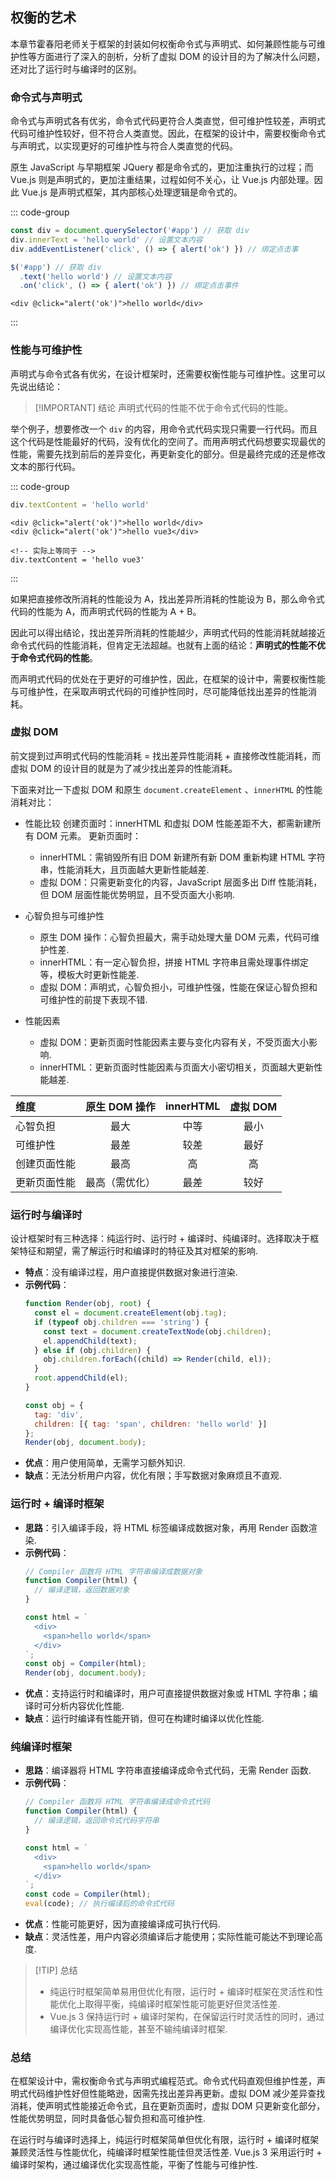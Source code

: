 ## 权衡的艺术

本章节霍春阳老师关于框架的封装如何权衡命令式与声明式、如何兼顾性能与可维护性等方面进行了深入的剖析，分析了虚拟 DOM 的设计目的为了解决什么问题，还对比了运行时与编译时的区别。

### 命令式与声明式

命令式与声明式各有优劣，命令式代码更符合人类直觉，但可维护性较差，声明式代码可维护性较好，但不符合人类直觉。因此，在框架的设计中，需要权衡命令式与声明式，以实现更好的可维护性与符合人类直觉的代码。

原生 JavaScript 与早期框架 JQuery 都是命令式的，更加注重执行的过程；而 Vue.js 则是声明式的，更加注重结果，过程如何不关心，让 Vue.js 内部处理。因此 Vue.js 是声明式框架，其内部核心处理逻辑是命令式的。

::: code-group
```js [命令式index.js]
const div = document.querySelector('#app') // 获取 div
div.innerText = 'hello world' // 设置文本内容
div.addEventListener('click', () => { alert('ok') }) // 绑定点击事
```
```js [命令式jq.js]
$('#app') // 获取 div
  .text('hello world') // 设置文本内容
  .on('click', () => { alert('ok') }) // 绑定点击事件
```
```vue [声明式index.vue]
<div @click="alert('ok')">hello world</div>
```
:::

### 性能与可维护性
声明式与命令式各有优劣，在设计框架时，还需要权衡性能与可维护性。这里可以先说出结论：

> [!IMPORTANT] 结论
> 声明式代码的性能不优于命令式代码的性能。

举个例子，想要修改一个 `div` 的内容，用命令式代码实现只需要一行代码。而且这个代码是性能最好的代码，没有优化的空间了。而用声明式代码想要实现最优的性能，需要先找到前后的差异变化，再更新变化的部分。但是最终完成的还是修改文本的那行代码。

::: code-group
```js [命令式.js]
div.textContent = 'hello world'
```
```vue [声明式.js]
<div @click="alert('ok')">hello world</div>
<div @click="alert('ok')">hello vue3</div>

<!-- 实际上等同于 -->
div.textContent = 'hello vue3'
```
:::

如果把直接修改所消耗的性能设为 A，找出差异所消耗的性能设为 B，那么命令式代码的性能为 A，而声明式代码的性能为 A + B。

因此可以得出结论，找出差异所消耗的性能越少，声明式代码的性能消耗就越接近命令式代码的性能消耗，但肯定无法超越。也就有上面的结论：**声明式的性能不优于命令式代码的性能**。

而声明式代码的优处在于更好的可维护性，因此，在框架的设计中，需要权衡性能与可维护性，在采取声明式代码的可维护性同时，尽可能降低找出差异的性能消耗。

### 虚拟 DOM
前文提到过声明式代码的性能消耗 = 找出差异性能消耗 + 直接修改性能消耗，而虚拟 DOM 的设计目的就是为了减少找出差异的性能消耗。

下面来对比一下虚拟 DOM 和原生 `document.createElement` 、`innerHTML` 的性能消耗对比：

- 性能比较
  创建页面时：innerHTML 和虚拟 DOM 性能差距不大，都需新建所有 DOM 元素。
  更新页面时：
    - innerHTML：需销毁所有旧 DOM 新建所有新 DOM 重新构建 HTML 字符串，性能消耗大，且页面越大更新性能越差.
    - 虚拟 DOM：只需更新变化的内容，JavaScript 层面多出 Diff 性能消耗，但 DOM 层面性能优势明显，且不受页面大小影响.

- 心智负担与可维护性
  - 原生 DOM 操作：心智负担最大，需手动处理大量 DOM 元素，代码可维护性差.
  - innerHTML：有一定心智负担，拼接 HTML 字符串且需处理事件绑定等，模板大时更新性能差.
  - 虚拟 DOM：声明式，心智负担小，可维护性强，性能在保证心智负担和可维护性的前提下表现不错.

- 性能因素
  - 虚拟 DOM：更新页面时性能因素主要与变化内容有关，不受页面大小影响.
  - innerHTML：更新页面时性能因素与页面大小密切相关，页面越大更新性能越差.

|维度|	原生 DOM 操作|	innerHTML|	虚拟 DOM|
|:----|:---:|:----:|:----:|
|心智负担|	最大|	中等|	最小|
|可维护性|	最差|	较差|	最好|
|创建页面性能|	最高|	高|	高|
|更新页面性能|	最高（需优化）|	最差|	较好|

### 运行时与编译时

设计框架时有三种选择：纯运行时、运行时 + 编译时、纯编译时。选择取决于框架特征和期望，需了解运行时和编译时的特征及其对框架的影响.

- **特点**：没有编译过程，用户直接提供数据对象进行渲染.
- **示例代码**：
  ```javascript
  function Render(obj, root) {
    const el = document.createElement(obj.tag);
    if (typeof obj.children === 'string') {
      const text = document.createTextNode(obj.children);
      el.appendChild(text);
    } else if (obj.children) {
      obj.children.forEach((child) => Render(child, el));
    }
    root.appendChild(el);
  }

  const obj = {
    tag: 'div',
    children: [{ tag: 'span', children: 'hello world' }]
  };
  Render(obj, document.body);
  ```
- **优点**：用户使用简单，无需学习额外知识.
- **缺点**：无法分析用户内容，优化有限；手写数据对象麻烦且不直观.

### 运行时 + 编译时框架
- **思路**：引入编译手段，将 HTML 标签编译成数据对象，再用 Render 函数渲染.
- **示例代码**：
  ```javascript
  // Compiler 函数将 HTML 字符串编译成数据对象
  function Compiler(html) {
    // 编译逻辑，返回数据对象
  }

  const html = `
    <div>
      <span>hello world</span>
    </div>
  `;
  const obj = Compiler(html);
  Render(obj, document.body);
  ```
- **优点**：支持运行时和编译时，用户可直接提供数据对象或 HTML 字符串；编译时可分析内容优化性能.
- **缺点**：运行时编译有性能开销，但可在构建时编译以优化性能.

### 纯编译时框架
- **思路**：编译器将 HTML 字符串直接编译成命令式代码，无需 Render 函数.
- **示例代码**：
  ```javascript
  // Compiler 函数将 HTML 字符串编译成命令式代码
  function Compiler(html) {
    // 编译逻辑，返回命令式代码字符串
  }

  const html = `
    <div>
      <span>hello world</span>
    </div>
  `;
  const code = Compiler(html);
  eval(code); // 执行编译后的命令式代码
  ```
- **优点**：性能可能更好，因为直接编译成可执行代码.
- **缺点**：灵活性差，用户内容必须编译后才能使用；实际性能可能达不到理论高度.

> [!TIP] 总结
> - 纯运行时框架简单易用但优化有限，运行时 + 编译时框架在灵活性和性能优化上取得平衡，纯编译时框架性能可能更好但灵活性差.
> - Vue.js 3 保持运行时 + 编译时架构，在保留运行时灵活性的同时，通过编译优化实现高性能，甚至不输纯编译时框架.

### 总结
在框架设计中，需权衡命令式与声明式编程范式。命令式代码直观但维护性差，声明式代码维护性好但性能略逊，因需先找出差异再更新。虚拟 DOM 减少差异查找消耗，使声明式性能接近命令式，且在更新页面时，虚拟 DOM 只更新变化部分，性能优势明显，同时具备低心智负担和高可维护性.

在运行时与编译时选择上，纯运行时框架简单但优化有限，运行时 + 编译时框架兼顾灵活性与性能优化，纯编译时框架性能佳但灵活性差. Vue.js 3 采用运行时 + 编译时架构，通过编译优化实现高性能，平衡了性能与可维护性.
